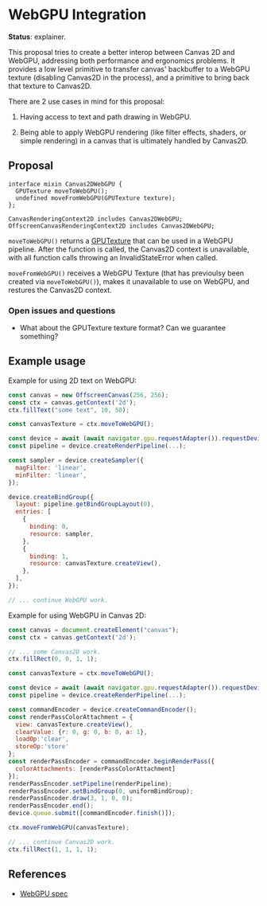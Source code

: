 WebGPU Integration
=======
**Status**: explainer.

This proposal tries to create a better interop between Canvas 2D and WebGPU, addressing both performance and ergonomics problems. It provides a low level primitive to transfer canvas' backbuffer to a WebGPU texture (disabling Canvas2D in the process), and a primitive to bring back that texture to Canvas2D.

There are 2 use cases in mind for this proposal:

1. Having access to text and path drawing in WebGPU.

2. Being able to apply WebGPU rendering (like filter effects, shaders, or simple rendering) in a canvas that is ultimately handled by Canvas2D.


Proposal
--------

```webidl
interface mixin Canvas2DWebGPU {
  GPUTexture moveToWebGPU();
  undefined moveFromWebGPU(GPUTexture texture);
};

CanvasRenderingContext2D includes Canvas2DWebGPU;
OffscreenCanvasRenderingContext2D includes Canvas2DWebGPU;
```

`moveToWebGPU()` returns a [GPUTexture](https://gpuweb.github.io/gpuweb/#gputexture) that can be used in a WebGPU pipeline. After the function is called, the Canvas2D context is unavailable, with all function calls throwing an InvalidStateError when called.

`moveFromWebGPU()` receives a WebGPU Texture (that has previoulsy been created via `moveToWebGPU()`), makes it unavailable to use on WebGPU, and restures the Canvas2D context.


### Open issues and questions

- What about the GPUTexture texture format? Can we guarantee something?

Example usage
-------------


Example for using 2D text on WebGPU:

```js
const canvas = new OffscreenCanvas(256, 256);
const ctx = canvas.getContext('2d');
ctx.fillText("some text", 10, 50);

const canvasTexture = ctx.moveToWebGPU();

const device = await (await navigator.gpu.requestAdapter()).requestDevice();
const pipeline = device.createRenderPipeline(...);

const sampler = device.createSampler({
  magFilter: 'linear',
  minFilter: 'linear',
});

device.createBindGroup({
  layout: pipeline.getBindGroupLayout(0),
  entries: [
    {
      binding: 0,
      resource: sampler,
    },
    {
      binding: 1,
      resource: canvasTexture.createView(),
    },
  ],
});

// ... continue WebGPU work.
```

Example for using WebGPU in Canvas 2D:

```js
const canvas = document.createElement("canvas");
const ctx = canvas.getContext('2d');

// ... some Canvas2D work.
ctx.fillRect(0, 0, 1, 1);

const canvasTexture = ctx.moveToWebGPU();

const device = await (await navigator.gpu.requestAdapter()).requestDevice();
const pipeline = device.createRenderPipeline(...);

const commandEncoder = device.createCommandEncoder();
const renderPassColorAttachment = {
  view: canvasTexture.createView(),
  clearValue: {r: 0, g: 0, b: 0, a: 1},
  loadOp:'clear',
  storeOp:'store'
};
const renderPassEncoder = commandEncoder.beginRenderPass({
  colorAttachments: [renderPassColorAttachment]
});
renderPassEncoder.setPipeline(renderPipeline);
renderPassEncoder.setBindGroup(0, uniformBindGroup);
renderPassEncoder.draw(3, 1, 0, 0);
renderPassEncoder.end();
device.queue.submit([commandEncoder.finish()]);

ctx.moveFromWebGPU(canvasTexture);

// ... continue Canvas2D work.
ctx.fillRect(1, 1, 1, 1);
```


References
----------

- [WebGPU spec](https://gpuweb.github.io/gpuweb)
